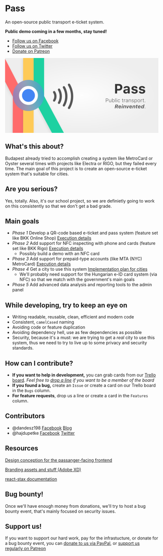 # Pass
An open-source public transport e-ticket system.

**Public demo coming in a few months, stay tuned!**

* [Follow us on Facebook](https://www.facebook.com/PassTransport)
* [Follow us on Twitter](https://twitter.com/PassTransport)
* [Donate on Patreon](https://www.patreon.com/PassTransport)

![Pass banner with slogan](https://github.com/dandesz198/pass/blob/master/assets/Banner%20-%20with%20slogan.png?raw=true)

## What's this about?
Budapest already tried to accomplish creating a system like MetroCard or Oyster several times with projects like Electra or RIGO, but they failed every time. The main goal of this project is to create an open-source e-ticket system that's suitable for cities.

## Are you serious?
Yes, totally. Also, it's our school project, so we are definietly going to work on this consistently so that we don't get a bad grade.

## Main goals
* *Phase 1* Develop a QR-code based e-ticket and pass system (feature set like BKK Online Shop) [Execution details](/phase1-details.md)
* *Phase 2* Add support for NFC inspecting with phone and cards (feature set like BKK Rigo) [Execution details](/phase2-details.md)
  * Possibly build a demo with an NFC card
* *Phase 3* Add support for prepaid-type accounts (like MTA (NYC) MetroCard) [Execution details](/phase3-details.md)
* *Phase 4* Get a city to use this system [Implementation plan for cities](/phase4-details.md)
  * We'll probably need support for the Hungarian e-ID card system (via NFC) so that we match with the government's main goals
* *Phase 5* Add advanced data analysis and reporting tools to the admin panel

## While developing, try to keep an eye on
* Writing readable, reusable, clean, efficient and modern code
* Consistent, `camelCased` naming
* Avoiding code or feature duplication
* Avoiding dependency hell, use as few dependencies as possible
* Security, because it's a must: we are trying to get a *real* city to use this system, thus we need to try to live up to some privacy and security standards.

## How can I contribute?
* **If you want to help in development,** you can grab cards from our [Trello board](https://trello.com/b/QhJUPS7o/pass). *Feel free to [drop a line](mailto:daniel.gergely@risingstack.com) if you want to be a member of the board*
* **If you found a bug,** create an `Issue` or create a card on our Trello board in the `Bugs` column.
* **For feature requests**, drop us a line or create a card in the `Features` column.

## Contributors
* @dandesz198 [Facebook](https://fb.me/dandesz198) [Blog](https://blog.risingstack.com/author/danielg/)
* @hajdupetke [Facebook](https://fb.me/hajdupetke) [Twitter](https://twitter.com/hajdupetke)

## Resources
[Design conception for the passanger-facing frontend](https://szifon.com/2017/07/30/bkk-online-shop-design-koncepcio/)

[Branding assets and stuff (Adobe XD)](https://xd.adobe.com/spec/9dcdf89b-04bb-4434-4c9d-3ba40da735e6-ebfc/)

[react-stax documentation](https://http://react-stax.now.sh)

## Bug bounty!
Once we'll have enough money from donations, we'll try to host a bug bounty event, that's mainly focused on security issues.

## Support us!
If you want to support our hard work, pay for the infrastucture, or donate for a bug bounty event, you can [donate to us via PayPal](https://paypal.me/dandesz198), or [support us regularly on Patreon](https://www.patreon.com/PassTransport)
